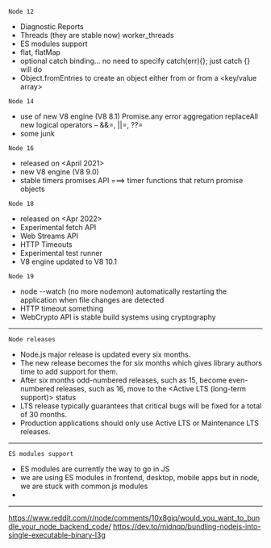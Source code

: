 `Node 12`
- Diagnostic Reports
- Threads (they are stable now)
    worker_threads
- ES modules support
- flat, flatMap
- optional catch binding... no need to specify catch(err){}; just catch {} will do
- Object.fromEntries
    to create an object either from <Map> or from a <key/value array>


`Node 14`
- use of new V8 engine (V8 8.1)
    Promise.any
    error aggregation
    replaceAll
    new logical operators – &&=, ||=, ??=
- some junk


`Node 16`
- released on <April 2021>
- new V8 engine (V8 9.0)
- stable timers promises API        ===> timer functions that return promise objects


`Node 18`
- released on <Apr 2022>
- Experimental fetch API
- Web Streams API
- HTTP Timeouts
- Experimental test runner
- V8 engine updated to V8 10.1

`Node 19`
- node --watch  (no more nodemon)
    automatically restarting the application when file changes are detected
- HTTP timeout something
- WebCrypto API is stable
    build systems using cryptography
--------------------------------------------------------------------------------------
`Node releases`
- Node.js major release is updated every six months. 
- The new release becomes the <Current release> for six months
    which gives library authors time to add support for them. 
- After six months
    odd-numbered releases, such as 15, become <unsupported> 
    even-numbered releases, such as 16, move to the <Active LTS (long-term support)> status
- LTS release typically guarantees that critical bugs will be fixed for a total of 30 months. 
- Production applications should only use Active LTS or Maintenance LTS releases.

--------------------------------------------------------------------------------------

`ES modules support`
- ES modules are currently the way to go in JS
- we are using ES modules in frontend, desktop, mobile apps
    but in node, we are stuck with common.js modules
- 
--------------------------------------------------------------------------------------

https://www.reddit.com/r/node/comments/10x8giq/would_you_want_to_bundle_your_node_backend_code/
https://dev.to/midnqp/bundling-nodejs-into-single-executable-binary-l3g

